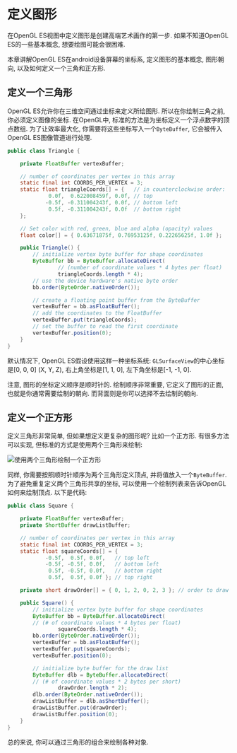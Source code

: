 # 定义图形

在OpenGL ES视图中定义图形是创建高端艺术画作的第一步. 如果不知道OpenGL ES的一些基本概念, 想要绘图可能会很困难.

本章讲解OpenGL ES在android设备屏幕的坐标系, 定义图形的基本概念, 图形朝向, 以及如何定义一个三角和正方形.


## 定义一个三角形

OpenGL ES允许你在三维空间通过坐标来定义所绘图形. 所以在你绘制三角之前, 你必须定义图像的坐标. 在OpenGL中, 标准的方法是为坐标定义一个浮点数字的顶点数组. 为了让效率最大化, 你需要将这些坐标写入一个`ByteBuffer`, 它会被传入OpenGL ES图像管道进行处理.

```java
public class Triangle {

    private FloatBuffer vertexBuffer;

    // number of coordinates per vertex in this array
    static final int COORDS_PER_VERTEX = 3;
    static float triangleCoords[] = {   // in counterclockwise order:
             0.0f,  0.622008459f, 0.0f, // top
            -0.5f, -0.311004243f, 0.0f, // bottom left
             0.5f, -0.311004243f, 0.0f  // bottom right
    };

    // Set color with red, green, blue and alpha (opacity) values
    float color[] = { 0.63671875f, 0.76953125f, 0.22265625f, 1.0f };

    public Triangle() {
        // initialize vertex byte buffer for shape coordinates
        ByteBuffer bb = ByteBuffer.allocateDirect(
                // (number of coordinate values * 4 bytes per float)
                triangleCoords.length * 4);
        // use the device hardware's native byte order
        bb.order(ByteOrder.nativeOrder());

        // create a floating point buffer from the ByteBuffer
        vertexBuffer = bb.asFloatBuffer();
        // add the coordinates to the FloatBuffer
        vertexBuffer.put(triangleCoords);
        // set the buffer to read the first coordinate
        vertexBuffer.position(0);
    }
}
```

默认情况下, OpenGL ES假设使用这样一种坐标系统: `GLSurfaceView`的中心坐标是[0, 0, 0] (X, Y, Z), 右上角坐标是[1, 1, 0], 左下角坐标是[-1, -1, 0]. 

注意, 图形的坐标定义顺序是顺时针的. 绘制顺序非常重要, 它定义了图形的正面, 也就是你通常需要绘制的朝向. 而背面则是你可以选择不去绘制的朝向.


## 定义一个正方形

定义三角形非常简单, 但如果想定义更复杂的图形呢? 比如一个正方形. 有很多方法可以实现, 但标准的方式是使用两个三角形来绘制:

![使用两个三角形绘制一个正方形](https://developer.android.com/images/opengl/ccw-square.png)

同样, 你需要按照顺时针顺序为两个三角形定义顶点, 并将值放入一个`ByteBuffer`. 为了避免重复定义两个三角形共享的坐标, 可以使用一个绘制列表来告诉OpenGL如何来绘制顶点. 以下是代码:

```java
public class Square {

    private FloatBuffer vertexBuffer;
    private ShortBuffer drawListBuffer;

    // number of coordinates per vertex in this array
    static final int COORDS_PER_VERTEX = 3;
    static float squareCoords[] = {
            -0.5f,  0.5f, 0.0f,   // top left
            -0.5f, -0.5f, 0.0f,   // bottom left
             0.5f, -0.5f, 0.0f,   // bottom right
             0.5f,  0.5f, 0.0f }; // top right

    private short drawOrder[] = { 0, 1, 2, 0, 2, 3 }; // order to draw vertices

    public Square() {
        // initialize vertex byte buffer for shape coordinates
        ByteBuffer bb = ByteBuffer.allocateDirect(
        // (# of coordinate values * 4 bytes per float)
                squareCoords.length * 4);
        bb.order(ByteOrder.nativeOrder());
        vertexBuffer = bb.asFloatBuffer();
        vertexBuffer.put(squareCoords);
        vertexBuffer.position(0);

        // initialize byte buffer for the draw list
        ByteBuffer dlb = ByteBuffer.allocateDirect(
        // (# of coordinate values * 2 bytes per short)
                drawOrder.length * 2);
        dlb.order(ByteOrder.nativeOrder());
        drawListBuffer = dlb.asShortBuffer();
        drawListBuffer.put(drawOrder);
        drawListBuffer.position(0);
    }
}
```

总的来说, 你可以通过三角形的组合来绘制各种对象.
